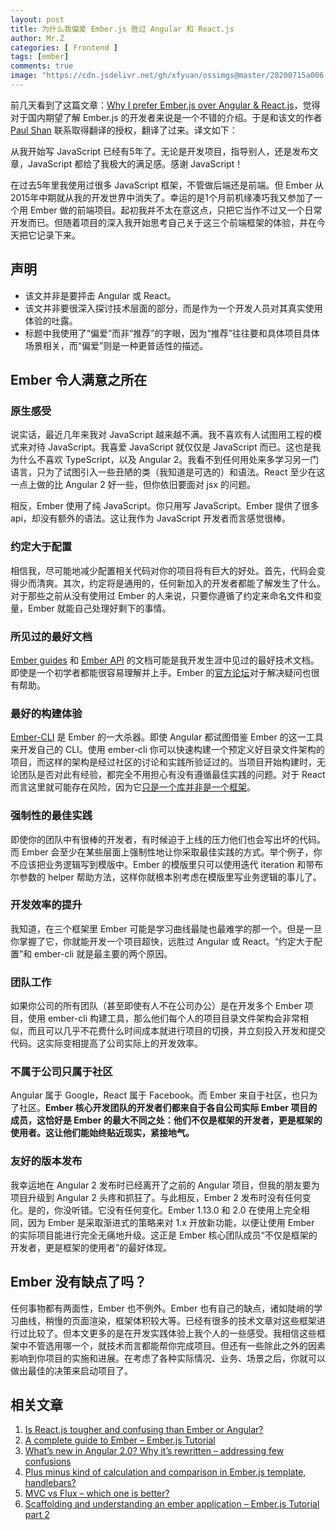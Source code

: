 ```yaml
---
layout: post
title: 为什么我偏爱 Ember.js 胜过 Angular 和 React.js
author: Mr.Z
categories: [ Frontend ]
tags: [ember]
comments: true
image: "https://cdn.jsdelivr.net/gh/xfyuan/ossimgs@master/20200715a006.jpg"
---
```


前几天看到了这篇文章：[Why I prefer Ember.js over Angular & React.js](http://voidcanvas.com/prefer-ember-js-angular-react-js/)，觉得对于国内期望了解 Ember.js 的开发者来说是一个不错的介绍。于是和该文的作者 [Paul Shan](http://voidcanvas.com/author/paulshan/) 联系取得翻译的授权，翻译了过来。译文如下：

从我开始写 JavaScript 已经有5年了。无论是开发项目，指导别人，还是发布文章，JavaScript 都给了我极大的满足感。感谢 JavaScript！

在过去5年里我使用过很多 JavaScript 框架，不管做后端还是前端。但 Ember 从2015年中期就从我的开发世界中消失了。幸运的是1个月前机缘凑巧我又参加了一个用 Ember 做的前端项目。起初我并不太在意这点，只把它当作不过又一个日常开发而已。但随着项目的深入我开始思考自己关于这三个前端框架的体验，并在今天把它记录下来。

## 声明

* 该文并非是要抨击 Angular 或 React。
* 该文并非要很深入探讨技术层面的部分，而是作为一个开发人员对其真实使用体验的吐露。
* 标题中我使用了“偏爱”而非“推荐”的字眼，因为“推荐”往往要和具体项目具体场景相关，而“偏爱”则是一种更普适性的描述。

## Ember 令人满意之所在

### 原生感受

说实话，最近几年来我对 JavaScript 越来越不满。我不喜欢有人试图用工程的模式来对待 JavaScript。我喜爱 JavaScript 就仅仅是 JavaScript 而已。这也是我为什么不喜欢 TypeScript，以及 Angular 2。我看不到任何用处来多学习另一门语言，只为了试图引入一些丑陋的类（我知道是可选的）和语法。React 至少在这一点上做的比 Angular 2 好一些，但你依旧要面对 jsx 的问题。

相反，Ember 使用了纯 JavaScript。你只用写 JavaScript。Ember 提供了很多 api，却没有额外的语法。这让我作为 JavaScript 开发者而言感觉很棒。

### 约定大于配置

相信我，尽可能地减少配置相关代码对你的项目将有巨大的好处。首先，代码会变得少而清爽。其次，约定将是通用的，任何新加入的开发者都能了解发生了什么。对于那些之前从没有使用过 Ember 的人来说，只要你遵循了约定来命名文件和变量，Ember 就能自己处理好剩下的事情。

### 所见过的最好文档

[Ember guides](https://guides.emberjs.com/) 和 [Ember API](http://emberjs.com/api/) 的文档可能是我开发生涯中见过的最好技术文档。即使是一个初学者都能很容易理解并上手。Ember 的[官方论坛](https://discuss.emberjs.com/)对于解决疑问也很有帮助。

### 最好的构建体验

[Ember-CLI](https://ember-cli.com) 是 Ember 的一大杀器。即使 Angular 都试图借鉴 Ember 的这一工具来开发自己的 CLI。使用 ember-cli 你可以快速构建一个预定义好目录文件架构的项目，而这样的架构是经过社区的讨论和实践所验证过的。当项目开始构建时，无论团队是否对此有经验，都完全不用担心有没有遵循最佳实践的问题。对于 React 而言这里就可能存在风险，因为它[只是一个库并非是一个框架](http://voidcanvas.com/framework-vs-library-one-better/)。

### 强制性的最佳实践

即使你的团队中有很棒的开发者，有时候迫于上线的压力他们也会写出坏的代码。而 Ember 会至少在某些层面上强制性地让你采取最佳实践的方式。举个例子，你不应该把业务逻辑写到模版中。Ember 的模版里只可以使用迭代 iteration 和带布尔参数的 helper 帮助方法，这样你就根本别考虑在模版里写业务逻辑的事儿了。

### 开发效率的提升

我知道，在三个框架里 Ember 可能是学习曲线最陡也最难学的那一个。但是一旦你掌握了它，你就能开发一个项目超快，远胜过 Angular 或 React。“约定大于配置”和 ember-cli 就是最主要的两个原因。

### 团队工作

如果你公司的所有团队（甚至即使有人不在公司办公）是在开发多个 Ember 项目，使用 ember-cli 构建工具，那么他们每个人的项目目录文件架构会非常相似，而且可以几乎不花费什么时间成本就进行项目的切换，并立刻投入开发和提交代码。这实际变相提高了公司实际上的开发效率。

### 不属于公司只属于社区

Angular 属于 Google，React 属于 Facebook。而 Ember 来自于社区，也只为了社区。**Ember 核心开发团队的开发者们都来自于各自公司实际 Ember 项目的成员，这恰好是 Ember 的最大不同之处：他们不仅是框架的开发者，更是框架的使用者。这让他们能始终贴近现实，紧接地气。**

### 友好的版本发布

我幸运地在 Angular 2 发布时已经离开了之前的 Angular 项目，但我的朋友要为项目升级到 Angular 2 头疼和抓狂了。与此相反，Ember 2 发布时没有任何变化。是的，你没听错。它没有任何变化。Ember 1.13.0 和 2.0 在使用上完全相同，因为 Ember 是采取渐进式的策略来对 1.x 开放新功能，以便让使用 Ember 的实际项目能进行完全无痛地升级。这正是 Ember 核心团队成员“不仅是框架的开发者，更是框架的使用者”的最好体现。

## Ember 没有缺点了吗？

任何事物都有两面性，Ember 也不例外。Ember 也有自己的缺点，诸如陡峭的学习曲线，稍慢的页面渲染，框架体积较大等。已经有很多的技术文章对这些框架进行过比较了。但本文更多的是在开发实践体验上我个人的一些感受。我相信这些框架中不管选用哪一个，就技术而言都能帮你完成项目。但还有一些除此之外的因素影响到你项目的实施和进展。在考虑了各种实际情况、业务、场景之后，你就可以做出最佳的决策来启动项目了。

## 相关文章

1. [Is React.js tougher and confusing than Ember or Angular?](http://voidcanvas.com/react-js-tougher-confusing-ember-angular/)
2. [A complete guide to Ember – Ember.js Tutorial](http://voidcanvas.com/complete-guide-ember-ember-js-tutorial/)
3. [What’s new in Angular 2.0? Why it’s rewritten – addressing few confusions](http://voidcanvas.com/angular-2-introduction/)
4. [Plus minus kind of calculation and comparison in Ember.js template, handlebars?](http://voidcanvas.com/plus-minus-kind-calculation-comparison-ember-js-template-handlebars/)
5. [MVC vs Flux – which one is better?](http://voidcanvas.com/flux-vs-mvc/)
6. [Scaffolding and understanding an ember application – Ember.js Tutorial part 2](http://voidcanvas.com/scaffolding-understanding-ember-application-ember-js-tutorial-part-2/)
